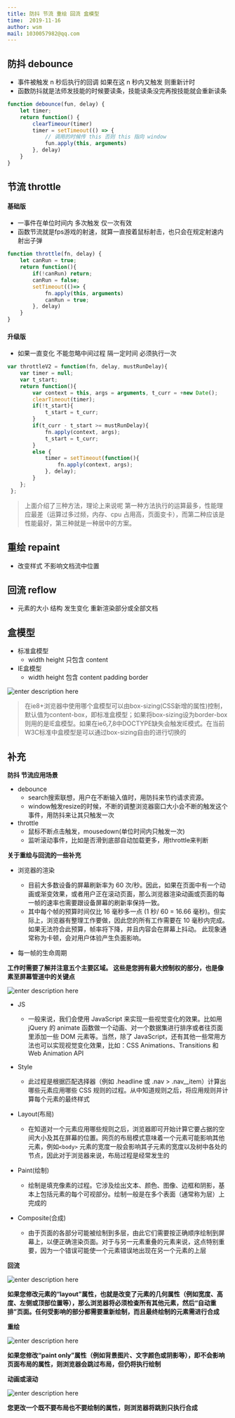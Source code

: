 ```yaml
---
title: 防抖 节流 重绘 回流 盒模型
time:  2019-11-16
author: wsm
mail: 1030057982@qq.com
---
```


## 防抖 debounce

* 事件被触发 n 秒后执行的回调 如果在这 n 秒内又触发 则重新计时
* 函数防抖就是法师发技能的时候要读条，技能读条没完再按技能就会重新读条
```js
function debounce(fun, delay) {
	let timer;
	return function() {
		clearTimeour(timer)
		timer = setTimeout(() => {
			// 调用的时候传 this 否则 this 指向 window
			fun.apply(this, arguments)
		}, delay)
	}
}
```


## 节流 throttle

#### 基础版
* 一事件在单位时间内 多次触发 仅一次有效
* 函数节流就是fps游戏的射速，就算一直按着鼠标射击，也只会在规定射速内射出子弹
```js
function throttle(fn, delay) {
	let canRun = true;
	return function(){
		if(!canRun) return;
		canRun = false;
		setTimeout(()=> {
			fn.apply(this, arguments)
			canRun = true;
		}, delay)
	}
}
```

#### 升级版
* 如果一直变化 不能忽略中间过程 隔一定时间 必须执行一次
```js
var throttleV2 = function(fn, delay, mustRunDelay){
 	var timer = null;
 	var t_start;
 	return function(){
 		var context = this, args = arguments, t_curr = +new Date();
 		clearTimeout(timer);
 		if(!t_start){
 			t_start = t_curr;
 		}
 		if(t_curr - t_start >= mustRunDelay){
 			fn.apply(context, args);
 			t_start = t_curr;
 		}
 		else {
 			timer = setTimeout(function(){
 				fn.apply(context, args);
 			}, delay);
 		}
 	};
 };
```

> 上面介绍了三种方法，理论上来说呢
> 第一种方法执行的运算最多，性能理应最差（运算过多过频，内存、cpu 占用高，页面变卡），而第二种应该是性能最好，第三种就是一种居中的方案。


## 重绘 repaint

* 改变样式 不影响文档流中位置


## 回流 reflow

* 元素的大小 结构 发生变化 重新渲染部分或全部文档

## 盒模型

* 标准盒模型
	* width height 只包含 content 
* IE盒模型
	* width height 包含 content padding border

![enter description here](https://img.wsmpage.cn/learning/2019-11-17/1573950069624.png)

> 在ie8+浏览器中使用哪个盒模型可以由box-sizing(CSS新增的属性)控制，默认值为content-box，即标准盒模型；如果将box-sizing设为border-box则用的是IE盒模型。如果在ie6,7,8中DOCTYPE缺失会触发IE模式。在当前W3C标准中盒模型是可以通过box-sizing自由的进行切换的


## 补充

**防抖 节流应用场景**

* debounce
	* search搜索联想，用户在不断输入值时，用防抖来节约请求资源。
	* window触发resize的时候，不断的调整浏览器窗口大小会不断的触发这个事件，用防抖来让其只触发一次
* throttle
	* 鼠标不断点击触发，mousedown(单位时间内只触发一次)
	* 监听滚动事件，比如是否滑到底部自动加载更多，用throttle来判断



**关于重绘与回流的一些补充**

* 浏览器的渲染
  * 目前大多数设备的屏幕刷新率为 60 次/秒。因此，如果在页面中有一个动画或渐变效果，或者用户正在滚动页面，那么浏览器渲染动画或页面的每一帧的速率也需要跟设备屏幕的刷新率保持一致。
  * 其中每个帧的预算时间仅比 16 毫秒多一点 (1 秒/ 60 = 16.66 毫秒)。但实际上，浏览器有整理工作要做，因此您的所有工作需要在 10 毫秒内完成。如果无法符合此预算，帧率将下降，并且内容会在屏幕上抖动。 此现象通常称为卡顿，会对用户体验产生负面影响。 

* 每一帧的生命周期

**工作时需要了解并注意五个主要区域。 这些是您拥有最大控制权的部分，也是像素至屏幕管道中的关键点**

![enter description here](https://img.wsmpage.cn/learning/2020-3-1585631887335.png)


* JS
  * 一般来说，我们会使用 JavaScript 来实现一些视觉变化的效果。比如用 jQuery 的 animate 函数做一个动画、对一个数据集进行排序或者往页面里添加一些 DOM 元素等。当然，除了 JavaScript，还有其他一些常用方法也可以实现视觉变化效果，比如：CSS Animations、Transitions 和 Web Animation API
   
*  Style
   * 此过程是根据匹配选择器（例如 .headline 或 .nav > .nav__item）计算出哪些元素应用哪些 CSS 规则的过程。从中知道规则之后，将应用规则并计算每个元素的最终样式  

* Layout(布局)
  * 在知道对一个元素应用哪些规则之后，浏览器即可开始计算它要占据的空间大小及其在屏幕的位置。网页的布局模式意味着一个元素可能影响其他元素，例如```<body>``` 元素的宽度一般会影响其子元素的宽度以及树中各处的节点，因此对于浏览器来说，布局过程是经常发生的

* Paint(绘制)
  * 绘制是填充像素的过程。它涉及绘出文本、颜色、图像、边框和阴影，基本上包括元素的每个可视部分。绘制一般是在多个表面（通常称为层）上完成的 

* Composite(合成)
  * 由于页面的各部分可能被绘制到多层，由此它们需要按正确顺序绘制到屏幕上，以便正确渲染页面。对于与另一元素重叠的元素来说，这点特别重要，因为一个错误可能使一个元素错误地出现在另一个元素的上层

**回流**

![enter description here](https://img.wsmpage.cn/learning/2020-3-1585638420612.png)

**如果您修改元素的“layout”属性，也就是改变了元素的几何属性（例如宽度、高度、左侧或顶部位置等），那么浏览器将必须检查所有其他元素，然后“自动重排”页面。任何受影响的部分都需要重新绘制，而且最终绘制的元素需进行合成**

**重绘**

![enter description here](https://img.wsmpage.cn/learning/2020-3-1585638457152.png)

**如果您修改“paint only”属性（例如背景图片、文字颜色或阴影等），即不会影响页面布局的属性，则浏览器会跳过布局，但仍将执行绘制**


**动画或滚动**

![enter description here](https://img.wsmpage.cn/learning/2020-3-1585638499363.png)

**您更改一个既不要布局也不要绘制的属性，则浏览器将跳到只执行合成**






















